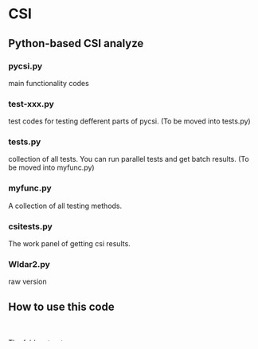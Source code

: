 # CSI

## Python-based CSI analyze

### pycsi.py
main functionality codes

### test-xxx.py
test codes for testing defferent parts of pycsi. (To be moved into tests.py)

### tests.py
collection of all tests. You can run parallel tests and get batch results. (To be moved into myfunc.py)

### myfunc.py
A collection of all testing methods.

### csitests.py
The work panel of getting csi results.

### WIdar2.py
raw version

## How to use this code
<br>
<br>
The folder structure:<br>
----------<br>
|__data (Put your raw csi data here)<br>
____|__(folder named by date)<br>
|__logs (Logs of tests)<br>
____|__(folder named by date)<br>
|__npsave (stores csi and spectrum as .npz)<br>
____|__csi<br>
________|__(folder named by date)<br>
____|__spectrum<br>
________|__(folder names by date)<br>
|__visualization (stores figures)<br>
____|__(folder named by date)<br>
|<br>    
|__csitest.py (Execute tests here, you can also import this file)<br>
|__myfunc.py (Stores testing methods. Executed by csitest.py)<br>
|__pycsi.py (Defines csi data strucutres and algorithms)<br>

## How to modify this code
Please write a new class to inherit the class you want to modify and override.<br>
